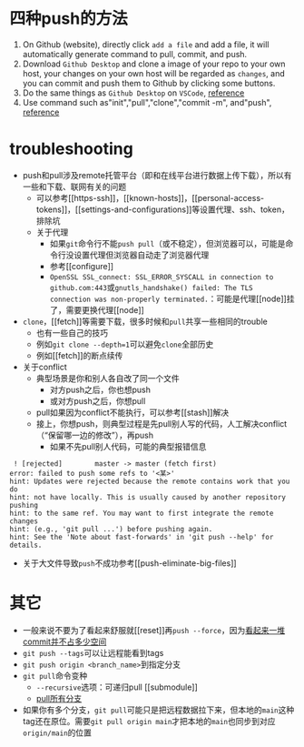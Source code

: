 # 四种push的方法
1. On Github (website), directly click `add a file` and add a file, it will automatically generate command to pull, commit, and push.
2. Download `Github Desktop` and clone a image of your repo to your own host, your changes on your own host will be regarded as `changes`, and you can commit and push them to Github by clicking some buttons.
3. Do the same things as `Github Desktop` on `VSCode`, [reference](https://blog.csdn.net/qq_25367937/article/details/114271010?spm=1001.2101.3001.6650.1&utm_medium=distribute.pc_relevant.none-task-blog-2%7Edefault%7ECTRLIST%7ERate-1.pc_relevant_default&depth_1-utm_source=distribute.pc_relevant.none-task-blog-2%7Edefault%7ECTRLIST%7ERate-1.pc_relevant_default&utm_relevant_index=2)
4. Use command such as"init","pull","clone","commit -m", and"push", [reference](https://blog.csdn.net/weixin_42449339/article/details/112410926)
# troubleshooting
- push和pull涉及remote托管平台（即和在线平台进行数据上传下载），所以有一些和下载、联网有关的问题
  - 可以参考[[https-ssh]]，[[known-hosts]]，[[personal-access-tokens]]，[[settings-and-configurations]]等设置代理、ssh、token，排除坑
  - 关于代理
    - 如果`git`命令行不能`push pull`（或不稳定），但浏览器可以，可能是命令行没设置代理但浏览器自动走了浏览器代理
    - 参考[[configure]]
    - `OpenSSL SSL_connect: SSL_ERROR_SYSCALL in connection to github.com:443`或`gnutls_handshake() failed: The TLS connection was non-properly terminated.`：可能是代理[[node]]挂了，需要更换代理[[node]]
- `clone`，[[fetch]]等需要下载，很多时候和`pull`共享一些相同的trouble
  - 也有一些自己的技巧
  - 例如`git clone --depth=1`可以避免`clone`全部历史
  - 例如[[fetch]]的断点续传
- 关于conflict
  - 典型场景是你和别人各自改了同一个文件
    - 对方push之后，你也想push
    - 或对方push之后，你想pull
  - pull如果因为conflict不能执行，可以参考[[stash]]解决
  - 接上，你想push，则典型过程是先pull别人写的代码，人工解决conflict（“保留哪一边的修改”），再push
    - 如果不先pull别人代码，可能的典型报错信息
```text
 ! [rejected]        master -> master (fetch first)
error: failed to push some refs to '<某>'
hint: Updates were rejected because the remote contains work that you do
hint: not have locally. This is usually caused by another repository pushing
hint: to the same ref. You may want to first integrate the remote changes
hint: (e.g., 'git pull ...') before pushing again.
hint: See the 'Note about fast-forwards' in 'git push --help' for details.
```
- 关于大文件导致`push`不成功参考[[push-eliminate-big-files]]
# 其它
- 一般来说不要为了看起来舒服就[[reset]]再`push --force`，因为[看起来一堆commit并不占多少空间](https://segmentfault.com/q/1010000003089251)
- `git push --tags`可以让远程能看到tags
- `git push origin <branch_name>`到指定分支
- `git pull`命令变种
  - `--recursive`选项：可递归pull [[submodule]]
  - [pull所有分支](https://blog.csdn.net/wu1169668869/article/details/83345633)
- 如果你有多个分支，`git pull`可能只是把远程数据拉下来，但本地的`main`这种tag还在原位。需要`git pull origin main`才把本地的`main`也同步到对应`origin/main`的位置